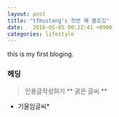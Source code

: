 ```yaml
---
layout: post
title: "tfmustang's 첫번 째 블로깅"
date:   2016-05-05 00:22:41 +0900
categories: lifestyle
---
```

this is my first bloging.
### 헤딩
> 인용글작성하기
** 굵은 글씨 **
* 기울임글씨*
